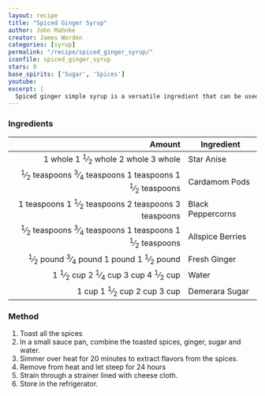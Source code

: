 ```yaml
---
layout: recipe
title: "Spiced Ginger Syrup"
author: John Mahnke
creator: James Worden
categories: [syrup]
permalink: "/recipe/spiced_ginger_syrup/"
iconfile: spiced_ginger_syrup
stars: 0
base_spirits: ['Sugar', 'Spices']
youtube:
excerpt: |
  Spiced ginger simple syrup is a versatile ingredient that can be used in Dark 'n Stormy.
---
```


### Ingredients

|       Amount | Ingredient        |
| -----------: | ----------------- |
|      <span class="onex active">1 whole </span> <span class="onehalfx">1 <sup>1</sup>&frasl;<sub>2</sub> whole </span> <span class="twox">2 whole </span> <span class="threex">3 whole </span>| Star Anise        |
| <span class="onex active"> <sup>1</sup>&frasl;<sub>2</sub> teaspoons</span> <span class="onehalfx"> <sup>3</sup>&frasl;<sub>4</sub> teaspoons</span> <span class="twox">1 teaspoons</span> <span class="threex">1 <sup>1</sup>&frasl;<sub>2</sub> teaspoons</span>| Cardamom Pods     |
|   <span class="onex active">1 teaspoons</span> <span class="onehalfx">1 <sup>1</sup>&frasl;<sub>2</sub> teaspoons</span> <span class="twox">2 teaspoons</span> <span class="threex">3 teaspoons</span>| Black Peppercorns |
| <span class="onex active"> <sup>1</sup>&frasl;<sub>2</sub> teaspoons</span> <span class="onehalfx"> <sup>3</sup>&frasl;<sub>4</sub> teaspoons</span> <span class="twox">1 teaspoons</span> <span class="threex">1 <sup>1</sup>&frasl;<sub>2</sub> teaspoons</span>| Allspice Berries  |
|    <span class="onex active"> <sup>1</sup>&frasl;<sub>2</sub> pound </span> <span class="onehalfx"> <sup>3</sup>&frasl;<sub>4</sub> pound </span> <span class="twox">1 pound </span> <span class="threex">1 <sup>1</sup>&frasl;<sub>2</sub> pound </span>| Fresh Ginger      |
|      <span class="onex active">1 <sup>1</sup>&frasl;<sub>2</sub> cup </span> <span class="onehalfx">2 <sup>1</sup>&frasl;<sub>4</sub> cup </span> <span class="twox">3 cup </span> <span class="threex">4 <sup>1</sup>&frasl;<sub>2</sub> cup </span>| Water             |
|        <span class="onex active">1 cup </span> <span class="onehalfx">1 <sup>1</sup>&frasl;<sub>2</sub> cup </span> <span class="twox">2 cup </span> <span class="threex">3 cup </span>| Demerara Sugar    |

### Method

1. Toast all the spices
1. In a small sauce pan, combine the toasted spices, ginger, sugar and water.
1. Simmer over heat for 20 minutes to extract flavors from the spices.
1. Remove from heat and let steep for 24 hours
1. Strain through a strainer lined with cheese cloth.
1. Store in the refrigerator.

    
<script type="application/ld+json">
{
  "@context": "https://schema.org",
  "@type": "Recipe",
  "author": {
    "@type": "Person",
    "name": "{{ page.author }}"
    },
  "image": "{%- for page in page.categories limit: 1 %}{% assign cat = site.data.categories | where: "slug", page | first %}{{ site.url }}{{ site.baseurl}}/assets/images/category_{{cat.slug}}.svg{% endfor -%}",
  "description": "{{ page.excerpt | strip_html | replace: '"', "'" }}",
  "recipeIngredient": [
  " 1 whole Star Anise ",
  "0.5 teaspoon Cardamom Pods",
  "1 teaspoon Black Peppercorns",
  "0.5 teaspoon Allspice Berries ",
  " 0.5 pound Fresh Ginger ",
  " 1.5 cup Water",
  " 1 cup Demerara Sugar "
    ],
  "name": "{{ page.title }}",
  "recipeInstructions": [

    ],
  "recipeYield": "1 cocktail",
  "recipeCategory": "cocktail",
  {% if page.stars and site.data.ratings[page.iconfile].ratings -%}"aggregateRating": {
   "@type": "AggregateRating",
   "ratingValue": "{%- include stars_metadata.html %}",
   "bestRating": "5",
   "reviewCount": "2"},{%- endif %}
  "recipeCuisine": "global",
  "prepTime": "PT20M",
  "cookTime": "PT15S",
  "keywords": "{{ page.title }}, cocktail, {{ page.eras }}, {%- include category_metadata.html -%}, {%- include spirits_metadata.html -%}"
}
</script>

    